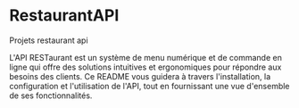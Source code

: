 # RestaurantAPI
 Projets restaurant api 

L'API RESTaurant est un système de menu numérique et de commande en ligne qui offre des solutions intuitives et ergonomiques pour répondre aux besoins des clients. Ce README vous guidera à travers l'installation, la configuration et l'utilisation de l'API, tout en fournissant une vue d'ensemble de ses fonctionnalités.
